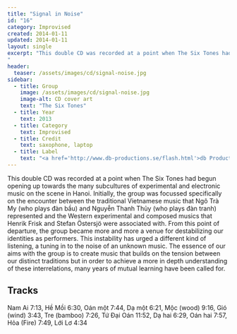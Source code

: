 ```yaml
---
title: "Signal in Noise"
id: "16"
category: Improvised
created: 2014-01-11
updated: 2014-01-11
layout: single
excerpt: "This double CD was recorded at a point when The Six Tones had begun opening up towards the many subcultures of experimental and electronic music on the scene in Hanoi. Initially, the group was focussed specifically on the encounter between the traditional Vietnamese music that Ngô Trà My (who plays &#273;àn b&#7847;u) and Nguy&#7877;n Thanh Th&#7911;y (who plays &#273;àn tranh) represented and the Western experimental and composed musics that Henrik Frisk and Stefan Östersjö were associated with. From this point of departure, the group became more and more a venue for destabilizing our identities as performers. This instability has urged a different kind of listening, a tuning in to the noise of an unknown music. The essence of our aims with the group is to create music that builds on the tension between our distinct traditions but in order to achieve a more in depth understanding of these interrelations, many years of mutual learning have been called for. 
"
header: 
  teaser: /assets/images/cd/signal-noise.jpg
sidebar:
  - title: Group
    image: /assets/images/cd/signal-noise.jpg
    image-alt: CD cover art
    text: "The Six Tones"
  - title: Year
    text: 2013
  - title: Category
    text: Improvised
  - title: Credit
    text: saxophone, laptop
  - title: Label
    text: "<a href='http://www.db-productions.se/flash.html'>db Productions</a>"
---
```


This double CD was recorded at a point when The Six Tones had begun opening up towards the many subcultures of experimental and electronic music on the scene in Hanoi. Initially, the group was focussed specifically on the encounter between the traditional Vietnamese music that Ngô Trà My (who plays &#273;àn b&#7847;u) and Nguy&#7877;n Thanh Th&#7911;y (who plays &#273;àn tranh) represented and the Western experimental and composed musics that Henrik Frisk and Stefan Östersjö were associated with. From this point of departure, the group became more and more a venue for destabilizing our identities as performers. This instability has urged a different kind of listening, a tuning in to the noise of an unknown music. The essence of our aims with the group is to create music that builds on the tension between our distinct traditions but in order to achieve a more in depth understanding of these interrelations, many years of mutual learning have been called for. 

<h2>Tracks</h2>
Nam Ai 7:13, H&#7873; M&#7891;i 6:30, Oán m&#7897;t 7:44, D&#7841; m&#7897;t 6:21, M&#7897;c (wood) 9:16, Gió (wind) 3:43, Tre (bamboo) 7:26, T&#7913; &#272;&#7841;i Oán 11:52, D&#7841; hai 6:29, Oán hai 7:57, H&#7887;a (Fire) 7:49, L&#7899;i L&#417; 4:34

